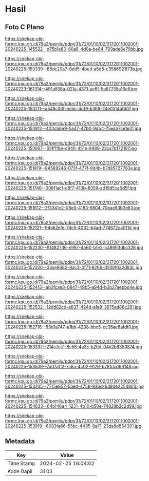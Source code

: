 # Hasil

## Foto C Plano

https://sirekap-obj-formc.kpu.go.id/79a2/pemilu/pdpr/31/72/01/10/02/3172011002001-20240225-145522--d75b1e80-60a6-4d0a-be64-799ade6e79bb.jpg

https://sirekap-obj-formc.kpu.go.id/79a2/pemilu/pdpr/31/72/01/10/02/3172011002001-20240225-150339--88dc20a7-6dd5-4bed-a5d5-c3586921f73b.jpg

https://sirekap-obj-formc.kpu.go.id/79a2/pemilu/pdpr/31/72/01/10/02/3172011002001-20240223-161314--491a938a-021a-4371-ae6f-5a87735a16c6.jpg

https://sirekap-obj-formc.kpu.go.id/79a2/pemilu/pdpr/31/72/01/10/02/3172011002001-20240225-150211--a549c00f-ecbc-4c19-b368-24e0514af407.jpg

https://sirekap-obj-formc.kpu.go.id/79a2/pemilu/pdpr/31/72/01/10/02/3172011002001-20240225-150912--400cb6e9-5a47-47b0-9db4-75eab7ce1e31.jpg

https://sirekap-obj-formc.kpu.go.id/79a2/pemilu/pdpr/31/72/01/10/02/3172011002001-20240225-150957--65ff1f8e-c940-451e-9489-22ca7b172197.jpg

https://sirekap-obj-formc.kpu.go.id/79a2/pemilu/pdpr/31/72/01/10/02/3172011002001-20240225-151819--84589246-073f-477f-9d4b-b7d85727763e.jpg

https://sirekap-obj-formc.kpu.go.id/79a2/pemilu/pdpr/31/72/01/10/02/3172011002001-20240225-151749--008f1acf-c8f7-413b-8059-ad19d5ca6d5f.jpg

https://sirekap-obj-formc.kpu.go.id/79a2/pemilu/pdpr/31/72/01/10/02/3172011002001-20240225-151612--3f3341c2-08e0-4183-9804-70eae93b3e63.jpg

https://sirekap-obj-formc.kpu.go.id/79a2/pemilu/pdpr/31/72/01/10/02/3172011002001-20240225-152121--94eb2efe-7dc5-4032-b4ad-774672ca011d.jpg

https://sirekap-obj-formc.kpu.go.id/79a2/pemilu/pdpr/31/72/01/10/02/3172011002001-20240225-152230--91482736-e997-4560-b1e2-c48693dbc326.jpg

https://sirekap-obj-formc.kpu.go.id/79a2/pemilu/pdpr/31/72/01/10/02/3172011002001-20240225-152320--33ae8682-9ac3-4f71-8266-d209f632d83c.jpg

https://sirekap-obj-formc.kpu.go.id/79a2/pemilu/pdpr/31/72/01/10/02/3172011002001-20240225-152413--ab3fcae3-0847-49b5-a94d-b3b27aebbd4e.jpg

https://sirekap-obj-formc.kpu.go.id/79a2/pemilu/pdpr/31/72/01/10/02/3172011002001-20240225-152532--12dd82cd-e837-424d-a1a9-3675ad88c281.jpg

https://sirekap-obj-formc.kpu.go.id/79a2/pemilu/pdpr/31/72/01/10/02/3172011002001-20240225-152716--63d1a747-a1bb-4238-bbc5-cc36ae8afdf0.jpg

https://sirekap-obj-formc.kpu.go.id/79a2/pemilu/pdpr/31/72/01/10/02/3172011002001-20240225-153337--214c7cc1-8c58-4a3c-b20d-04d2b8350874.jpg

https://sirekap-obj-formc.kpu.go.id/79a2/pemilu/pdpr/31/72/01/10/02/3172011002001-20240225-153509--7a07a112-7c8a-4c02-9126-b781dcd93148.jpg

https://sirekap-obj-formc.kpu.go.id/79a2/pemilu/pdpr/31/72/01/10/02/3172011002001-20240225-153205--7715e857-56ed-4758-936d-6d90e2254800.jpg

https://sirekap-obj-formc.kpu.go.id/79a2/pemilu/pdpr/31/72/01/10/02/3172011002001-20240225-154833--64b146a4-1231-4b10-b50e-74828b2c2d99.jpg

https://sirekap-obj-formc.kpu.go.id/79a2/pemilu/pdpr/31/72/01/10/02/3172011002001-20240225-153919--6083fa66-55bc-4435-8a71-23da6d854301.jpg


## Metadata

| Key        | Value               |
| ---------- | ------------------- |
| Time Stamp | 2024-02-25 16:04:02 |
| Kode Dapil | 3103                |



